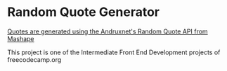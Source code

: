 # Random Quote Generator
[Quotes are generated using the Andruxnet's Random Quote API from Mashape](https://market.mashape.com/andruxnet/random-famous-quotes)

This project is one of the Intermediate Front End Development projects of freecodecamp.org
